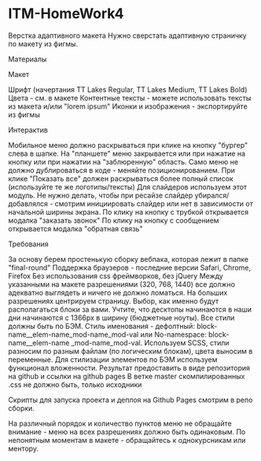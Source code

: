 # ITM-HomeWork4

Верстка адаптивного макета
Нужно сверстать адаптивную страничку по макету из фигмы.

Материалы

Макет

Шрифт (начертания TT Lakes Regular, TT Lakes Medium, TT Lakes Bold)
Цвета - см. в макете
Контентные тексты - можете использовать тексты из макета и/или "lorem ipsum"
Иконки и изображения - экспортируйте из фигмы


Интерактив

Мобильное меню должно раскрываться при клике на кнопку "бургер" слева в шапке. На "планшете" меню закрывается или при нажатие на кнопку или при нажатии на "заблюренную" область.
Само меню не должно дублироваться в коде - меняйте позиционированием.
При клике "Показать все" должен раскрываться более полный список (используйте те же логотипы/тексты)
Для слайдеров используем этот модуль. Не нужно делать, чтобы при ресайзе слайдер убирался/добавлялся - смотрим инициировать слайдер или нет в зависимости от начальной ширины экрана.
По клику на кнопку с трубкой открывается модалка "заказать звонок"
По клику на кнопку с сообщением открывается модалка "обратная связь"


Требования

За основу берем простенькую сборку вебпака, которая лежит в папке "final-round"
Поддержка браузеров - последние версии Safari, Chrome, Firefox
Без использования css фреймворков, без jQuery
Между указанными на макете разрешениями (320, 768, 1440) все должно адекватно выглядеть и ничего не должно ломаться. На больших разрешениях центрируем страницу. Выбор, как именно будут располагаться блоки за вами. Учтите, что десктопы начинаются в наши дни начинаются с 1366px в ширину (бюджетные ноуты).
Все стили должны быть по БЭМ. Стиль именования - дефолтный: block-name__elem-name_mod-name_mod-val или No-namespace: block-name__elem-name _mod-name_mod-val.
Используем SCSS, стили разносим по разным файлам (по логическим блокам), цвета выносим в переменные. Для стилизации элементов по БЭМ используем функционал вложенности.
Результат предоставить в виде репозитория на github и ссылки на github pages
В ветке master скомпилированных .css не должно быть, только исходники

Скрипты для запуска проекта и деплоя на Github Pages смотрим в репо сборки.

На различный порядок и количество пунктов меню не обращайте внимание - меню на всех разрешениях должно быть одинаковым. По непонятным моментам в макете - обращайтесь к однокурсникам или ментору.